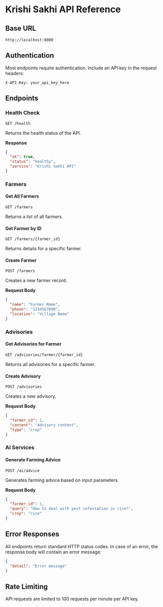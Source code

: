 # Krishi Sakhi API Reference

## Base URL

```
http://localhost:8000
```

## Authentication

Most endpoints require authentication. Include an API key in the request headers:

```
X-API-Key: your_api_key_here
```

## Endpoints

### Health Check

```
GET /health
```

Returns the health status of the API.

**Response**

```json
{
  "ok": true,
  "status": "healthy",
  "service": "Krishi Sakhi API"
}
```

### Farmers

#### Get All Farmers

```
GET /farmers
```

Returns a list of all farmers.

#### Get Farmer by ID

```
GET /farmers/{farmer_id}
```

Returns details for a specific farmer.

#### Create Farmer

```
POST /farmers
```

Creates a new farmer record.

**Request Body**

```json
{
  "name": "Farmer Name",
  "phone": "1234567890",
  "location": "Village Name"
}
```

### Advisories

#### Get Advisories for Farmer

```
GET /advisories/farmer/{farmer_id}
```

Returns all advisories for a specific farmer.

#### Create Advisory

```
POST /advisories
```

Creates a new advisory.

**Request Body**

```json
{
  "farmer_id": 1,
  "content": "Advisory content",
  "type": "crop"
}
```

### AI Services

#### Generate Farming Advice

```
POST /ai/advice
```

Generates farming advice based on input parameters.

**Request Body**

```json
{
  "farmer_id": 1,
  "query": "How to deal with pest infestation in rice?",
  "crop": "rice"
}
```

## Error Responses

All endpoints return standard HTTP status codes. In case of an error, the response body will contain an error message:

```json
{
  "detail": "Error message"
}
```

## Rate Limiting

API requests are limited to 100 requests per minute per API key.